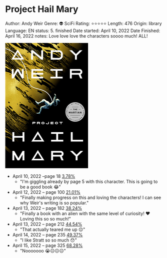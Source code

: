# Project Hail Mary

Author: Andy Weir
Genre: 👽 SciFi
Rating: ⭐️⭐️⭐️⭐️⭐️
Length: 476
Origin: library
Language: EN
status: 5. finished
Date started: April 10, 2022
Date Finished: April 16, 2022
notes: Love love love the characters soooo much! ALL!

![Untitled](Project%20Hail%20Mary%20cfadfdad4b8a44bfa5d8cf5c78edaf27/Untitled.png)

- April 10, 2022 –page 18 [3.78%](https://www.goodreads.com/user_status/show/476465126)
    - "I'm giggling already by page 5 with this character. This is going to be a good book 😂"
- April 12, 2022 – page 100 [21.01%](https://www.goodreads.com/user_status/show/477340994)
    - "Finally making progress on this and loving the characters! I can see why Weir's writing is so popular."
- April 13, 2022 – page 182 [38.24%](https://www.goodreads.com/user_status/show/477727993)
    - "Finally a book with an alien with the same level of curiosity! ♥ Loving this so so much!"
- April 13, 2022 – page 212 [44.54%](https://www.goodreads.com/user_status/show/477915107)
    - "That actually teared me up 😔"
- April 14, 2022 – page 235 [49.37%](https://www.goodreads.com/user_status/show/478028755)
    - "I like Stratt so so much 😯"
- April 15, 2022 – page 325 [68.28%](https://www.goodreads.com/user_status/show/478627752)
    - "Nooooooo 😭☹️☹️☹️"
